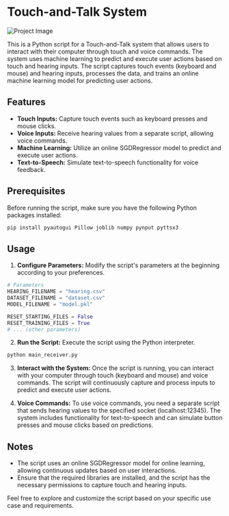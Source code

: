 # Touch-and-Talk System

![Project Image](https://pbs.twimg.com/media/GBJw4trWIAASN_w?format=jpg&name=medium)

This is a Python script for a Touch-and-Talk system that allows users to interact with their computer through touch and voice commands. The system uses machine learning to predict and execute user actions based on touch and hearing inputs. The script captures touch events (keyboard and mouse) and hearing inputs, processes the data, and trains an online machine learning model for predicting user actions.

## Features

- **Touch Inputs:** Capture touch events such as keyboard presses and mouse clicks.
- **Voice Inputs:** Receive hearing values from a separate script, allowing voice commands.
- **Machine Learning:** Utilize an online SGDRegressor model to predict and execute user actions.
- **Text-to-Speech:** Simulate text-to-speech functionality for voice feedback.

## Prerequisites

Before running the script, make sure you have the following Python packages installed:

```bash
pip install pyautogui Pillow joblib numpy pynput pyttsx3
```

## Usage

1. **Configure Parameters:** Modify the script's parameters at the beginning according to your preferences.

```python
# Parameters
HEARING_FILENAME = "hearing.csv"
DATASET_FILENAME = "dataset.csv"
MODEL_FILENAME = "model.pkl"

RESET_STARTING_FILES = False
RESET_TRAINING_FILES = True
# ... (other parameters)
```

2. **Run the Script:** Execute the script using the Python interpreter.

```bash
python main_receiver.py
```

3. **Interact with the System:** Once the script is running, you can interact with your computer through touch (keyboard and mouse) and voice commands. The script will continuously capture and process inputs to predict and execute user actions.

4. **Voice Commands:** To use voice commands, you need a separate script that sends hearing values to the specified socket (localhost:12345). The system includes functionality for text-to-speech and can simulate button presses and mouse clicks based on predictions.

## Notes

- The script uses an online SGDRegressor model for online learning, allowing continuous updates based on user interactions.
- Ensure that the required libraries are installed, and the script has the necessary permissions to capture touch and hearing inputs.

Feel free to explore and customize the script based on your specific use case and requirements.
